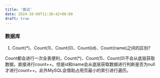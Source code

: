 ```yaml
---
title: '面试'
date: 2024-10-09T11:30:42+08:00
draft: true
---
```


### 数据库

1. Count(*)、Count(1)、Count(0)、Count(id)、Count(name)之间的区别?

Count都会进行一次全表便利，Count(*)、Count(1)、Count(0)不会从底层获取数据，直接进行count++。但是id和name会从底层获取数据进行判断是否为null才进行count++。此外MySQL会借助占用页最小的索引进行遍历。

